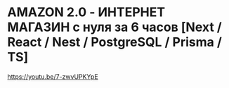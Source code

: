 # AMAZON 2.0 - ИНТЕРНЕТ МАГАЗИН с нуля за 6 часов [Next / React / Nest / PostgreSQL / Prisma / TS]
https://youtu.be/7-zwvUPKYpE
